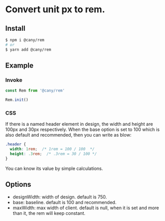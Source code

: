 # Convert unit px to rem.

## Install

```bash
$ npm i @cany/rem
# or
$ yarn add @cany/rem
```

## Example

### Invoke

```js
const Rem from '@cany/rem'

Rem.init()
```

### CSS

If there is a named header element in design, the width and height are 100px and 30px respectively. When the base option is set to 100 which is also default and recommended, then you can write as blow:

```css
.header {
  width: 1rem;  /* 1rem = 100 / 100  */
  height: .3rem;  /* .3rem = 30 / 100 */
}
```

You can know its value by simple calculations. 

## Options

- designWidth: width of design. default is 750.
- base: baseline. default is 100 and recommended.
- maxWidth: max width of client. default is null, when it is set and more than it, the rem will keep constant.



